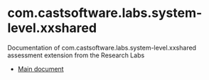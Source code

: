 # com.castsoftware.labs.system-level.xxshared
Documentation of com.castsoftware.labs.system-level.xxshared assessment extension from the Research Labs
* [Main document](/com.castsoftware.labs.system-level.xxshared_documentation.md)
